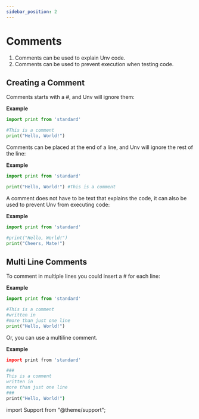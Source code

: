 ```yaml
---
sidebar_position: 2
---
```

# Comments

1. Comments can be used to explain Unv code.
2. Comments can be used to prevent execution when testing code.

## Creating a Comment

Comments starts with a #, and Unv will ignore them:

**Example**
```py {1}
import print from 'standard'

#This is a comment
print("Hello, World!")
```

Comments can be placed at the end of a line, and Unv will ignore the rest of the line:

**Example**
```py
import print from 'standard'

print("Hello, World!") #This is a comment
```

A comment does not have to be text that explains the code, it can also be used to prevent Unv from executing code:

**Example**
```py {1}
import print from 'standard'

#print("Hello, World!")
print("Cheers, Mate!")
```

## Multi Line Comments

To comment in multiple lines you could insert a # for each line:

**Example**
```py {1-3}
import print from 'standard'

#This is a comment
#written in
#more than just one line
print("Hello, World!")
```

Or, you can use a multiline comment.

**Example**
```coffee {1-5}
import print from 'standard'

###
This is a comment
written in
more than just one line
###
print("Hello, World!")
```

import Support from "@theme/support";

<Support py js/>
